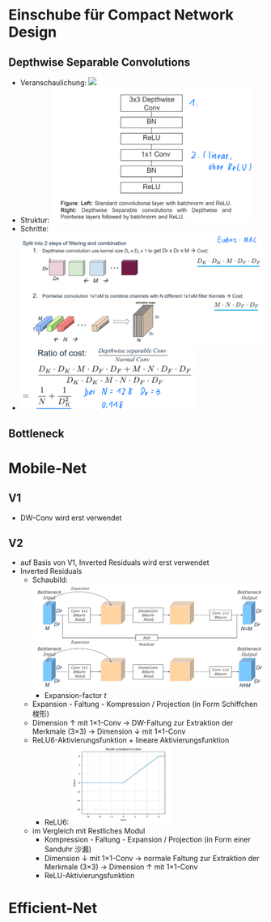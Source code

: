 # Einschube für Compact Network Design 
## Depthwise Separable Convolutions 
- Veranschaulichung: <img src="https://github.com/ICH-BIN-HXM/images_Softwarearchitekturen/blob/main/Snipaste_2023-12-05_11-58-00.gif?raw=" width="600" /> 
- Struktur: <img src="https://github.com/ICH-BIN-HXM/images_Softwarearchitekturen/blob/main/Snipaste_2023-12-05_12-15-30.png?raw=" width="400" /> 
- Schritte: <img src="https://github.com/ICH-BIN-HXM/images_Softwarearchitekturen/blob/main/Snipaste_2023-12-05_12-22-56.png?raw=" width="600" /> 
- <img src="https://github.com/ICH-BIN-HXM/images_Softwarearchitekturen/blob/main/Snipaste_2023-12-05_12-41-21.png?raw=" width="350" /> 

## Bottleneck 

# Mobile-Net 
## V1 
- DW-Conv wird erst verwendet 
## V2 
- auf Basis von V1, Inverted Residuals wird erst verwendet 
- Inverted Residuals 
	- Schaubild: <img src="https://github.com/ICH-BIN-HXM/images_Softwarearchitekturen/blob/main/Snipaste_2023-12-06_20-03-56.png?raw=" width="700" /> 
		- Expansion-factor $t$ 
	- Expansion - Faltung - Kompression / Projection (in Form Schiffchen 梭形) 
	- Dimension $\uparrow$ mit 1×1-Conv -> DW-Faltung zur Extraktion der Merkmale (3×3) -> Dimension $\downarrow$ mit 1×1-Conv 
	- ReLU6-Aktivierungsfunktion + lineare Aktivierungsfunktion 
		- ReLU6: <img src="https://github.com/ICH-BIN-HXM/images_Softwarearchitekturen/blob/main/Snipaste_2023-12-06_20-13-47.png?raw=" width="200" /> 
	- im Vergleich mit Restliches Modul 
		- Kompression - Faltung - Expansion / Projection (in Form einer Sanduhr 沙漏) 
		- Dimension  $\downarrow$ mit 1×1-Conv -> normale Faltung zur Extraktion der Merkmale (3×3) -> Dimension $\uparrow$ mit 1×1-Conv 
		- ReLU-Aktivierungsfunktion 
# Efficient-Net 
